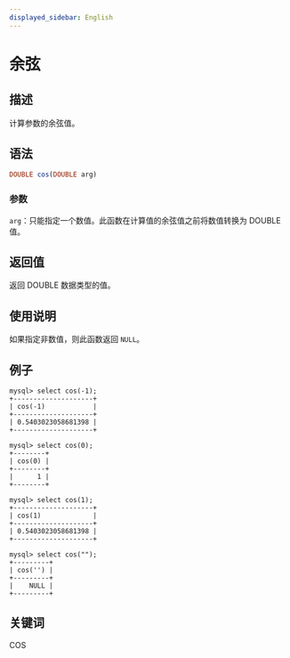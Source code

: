 ```yaml
---
displayed_sidebar: English
---
```


# 余弦

## 描述

计算参数的余弦值。

## 语法

```Haskell
DOUBLE cos(DOUBLE arg)
```

### 参数

`arg`：只能指定一个数值。此函数在计算值的余弦值之前将数值转换为 DOUBLE 值。

## 返回值

返回 DOUBLE 数据类型的值。

## 使用说明

如果指定非数值，则此函数返回 `NULL`。

## 例子

```Plain
mysql> select cos(-1);
+--------------------+
| cos(-1)            |
+--------------------+
| 0.5403023058681398 |
+--------------------+

mysql> select cos(0);
+--------+
| cos(0) |
+--------+
|      1 |
+--------+

mysql> select cos(1);
+--------------------+
| cos(1)             |
+--------------------+
| 0.5403023058681398 |
+--------------------+

mysql> select cos("");
+---------+
| cos('') |
+---------+
|    NULL |
+---------+
```

## 关键词

COS